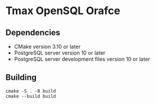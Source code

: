 # Tmax OpenSQL Orafce
## Dependencies
- CMake version 3.10 or later
- PostgreSQL server version 10 or later
- PostgreSQL server development files version 10 or later
## Building
```
cmake -S . -B build
cmake --build build
```